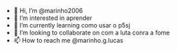 - 👋 Hi, I’m @marinho2006
- 👀 I’m interested in  aprender
- 🌱 I’m currently learning  como usar o p5sj
- 💞️ I’m looking to collaborate on  com a luta conra a fome
- 📫 How to reach me @marinho.g.lucas

<!---
marinho2006/marinho2006 is a ✨ special ✨ repository because its `README.md` (this file) appears on your GitHub profile.
You can click the Preview link to take a look at your changes.
--->
